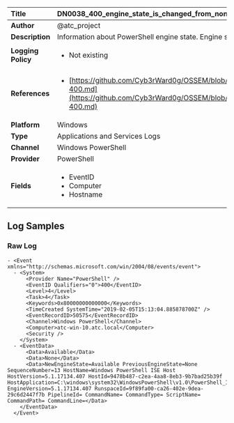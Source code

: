 | Title              | DN0038_400_engine_state_is_changed_from_none_to_available       |
|:-------------------|:------------------|
| **Author**         | @atc_project        |
| **Description**    | Information about PowerShell engine state. Engine state is changed from None to Available |
| **Logging Policy** | <ul><li> Not existing </li></ul> |
| **References**     | <ul><li>[https://github.com/Cyb3rWard0g/OSSEM/blob/master/data_dictionaries/windows/powershell/events/event-400.md](https://github.com/Cyb3rWard0g/OSSEM/blob/master/data_dictionaries/windows/powershell/events/event-400.md)</li></ul> |
| **Platform**       | Windows    |
| **Type**           | Applications and Services Logs        |
| **Channel**        | Windows PowerShell     |
| **Provider**       | PowerShell    |
| **Fields**         | <ul><li>EventID</li><li>Computer</li><li>Hostname</li></ul> |


## Log Samples

### Raw Log

```
- <Event xmlns="http://schemas.microsoft.com/win/2004/08/events/event">
  - <System>
      <Provider Name="PowerShell" /> 
      <EventID Qualifiers="0">400</EventID> 
      <Level>4</Level> 
      <Task>4</Task> 
      <Keywords>0x80000000000000</Keywords> 
      <TimeCreated SystemTime="2019-02-05T15:13:04.885878700Z" /> 
      <EventRecordID>50575</EventRecordID> 
      <Channel>Windows PowerShell</Channel> 
      <Computer>atc-win-10.atc.local</Computer> 
      <Security /> 
    </System>
  - <EventData>
      <Data>Available</Data> 
      <Data>None</Data> 
      <Data>NewEngineState=Available PreviousEngineState=None SequenceNumber=13 HostName=Windows PowerShell ISE Host HostVersion=5.1.17134.407 HostId=9478b487-c2ea-4aa8-8eb3-9b7bad25b39f HostApplication=C:\windows\system32\WindowsPowerShell\v1.0\PowerShell_ISE.exe EngineVersion=5.1.17134.407 RunspaceId=9f89fa00-ca26-402e-9dea-29c6d2447f7b PipelineId= CommandName= CommandType= ScriptName= CommandPath= CommandLine=</Data> 
    </EventData>
  </Event>
```




